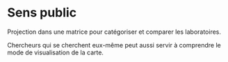 # Sens public

Projection dans une matrice pour catégoriser et comparer les laboratoires.

Chercheurs qui se cherchent eux-même peut aussi servir à comprendre le mode de visualisation de la carte.

